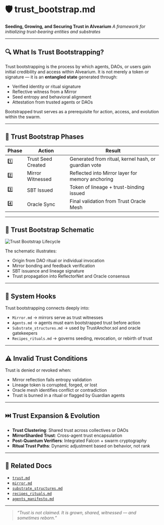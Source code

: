 # 🛡️ trust\_bootstrap.md

**Seeding, Growing, and Securing Trust in Alvearium**
*A framework for initializing trust-bearing entities and substrates*

---

## 🔍 What Is Trust Bootstrapping?

Trust bootstrapping is the process by which agents, DAOs, or users gain initial credibility and access within Alvearium. It is not merely a token or signature — it is an **entangled state** generated through:

* Verified identity or ritual signature
* Reflective witness from a Mirror
* Seed entropy and behavioral alignment
* Attestation from trusted agents or DAOs

Bootstrapped trust serves as a prerequisite for action, access, and evolution within the swarm.

---

## 🌱 Trust Bootstrap Phases

| Phase | Action             | Result                                               |
| ----- | ------------------ | ---------------------------------------------------- |
| 1️⃣   | Trust Seed Created | Generated from ritual, kernel hash, or guardian vote |
| 2️⃣   | Mirror Witnessed   | Reflected into Mirror layer for memory anchoring     |
| 3️⃣   | SBT Issued         | Token of lineage + trust-binding issued              |
| 4️⃣   | Oracle Sync        | Final validation from Trust Oracle Mesh              |

---

## 🧠 Trust Bootstrap Schematic

![Trust Bootstrap Lifecycle](../schematics/schematic_trust_bootstrap.png)

The schematic illustrates:

* Origin from DAO ritual or individual invocation
* Mirror bonding and feedback verification
* SBT issuance and lineage signature
* Trust propagation into ReflectorNet and Oracle consensus

---

## 🔗 System Hooks

Trust bootstrapping connects deeply into:

* `Mirror.md` → mirrors serve as trust witnesses
* `Agents.md` → agents must earn bootstrapped trust before action
* `Substrate_structures.md` → used by TrustAnchor.sol and oracle gatekeepers
* `Recipes_rituals.md` → governs seeding, revocation, or rebirth of trust

---

## ⚠️ Invalid Trust Conditions

Trust is denied or revoked when:

* Mirror reflection fails entropy validation
* Lineage token is corrupted, forged, or lost
* Oracle mesh identifies conflict or contradiction
* Trust is burned in a ritual or flagged by Guardian agents

---

## ⏭️ Trust Expansion & Evolution

* **Trust Clustering**: Shared trust across collectives or DAOs
* **MirrorSharded Trust**: Cross-agent trust encapsulation
* **Post-Quantum Verifiers**: Integrated Falcon + swarm cryptography
* **Ritual Trust Paths**: Dynamic adjustment based on behavior, not rank

---

## 📂 Related Docs

* [`trust.md`](../trust.md)
* [`mirror.md`](../mirror.md)
* [`substrate_structures.md`](../substrate_structures.md)
* [`recipes_rituals.md`](../recipes_rituals.md)
* [`agents_manifesto.md`](../agents_manifesto.md)


---

> *“Trust is not claimed. It is grown, shared, witnessed — and sometimes reborn.”*
